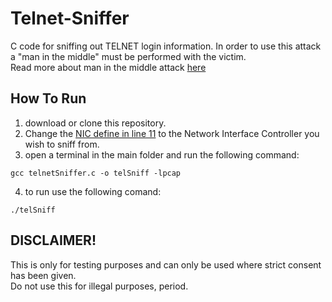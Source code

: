 # Telnet-Sniffer

C code for sniffing out TELNET login information.
In order to use this attack a "man in the middle" must be performed with the victim.  
Read more about man in the middle attack [here](https://en.wikipedia.org/wiki/Man-in-the-middle_attack)
            
## How To Run
1. download or clone this repository.
2. Change the [NIC define in line 11](https://github.com/eladsez/Telnet-Sniffer/blob/main/telnetSniffer.c#:~:text=%23define%20NIC-,%22wlp0s20f3%22,-int%20captureTelnet%20%3D%200) to the Network Interface Controller you wish to sniff from.
3. open a terminal in the main folder and run the following command:  

```
gcc telnetSniffer.c -o telSniff -lpcap
```  
4. to run use the following comand:  

```
./telSniff
```    

## DISCLAIMER!
This is only for testing purposes and can only be used where strict consent has been given.  
Do not use this for illegal purposes, period. 
